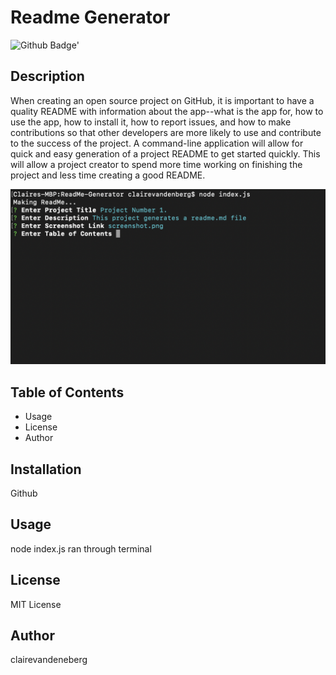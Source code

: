 # Readme Generator
![Github Badge](https://img.shields.io/github/followers/clairevandeneberg}?label=Follow%20Me%20On%20GitHub&style=social)'

## Description 
When creating an open source project on GitHub, it is important to have a quality README with information about the app--what is the app for, how to use the app, how to install it, how to report issues, and how to make contributions so that other developers are more likely to use and contribute to the success of the project. A command-line application will allow for quick and easy generation of a project README to get started quickly. This will allow a project creator to spend more time working on finishing the project and less time creating a good README.

![Image description](screenshot.png)

## Table of Contents
* Usage 
* License 
* Author

## Installation
Github

## Usage
node index.js ran through terminal

## License 
MIT License

## Author 
clairevandeneberg